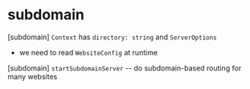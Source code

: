 # subdomain

[subdomain] `Context` has `directory: string` and `ServerOptions`

- we need to read `WebsiteConfig` at runtime

[subdomain] `startSubdomainServer` -- do subdomain-based routing for many websites
